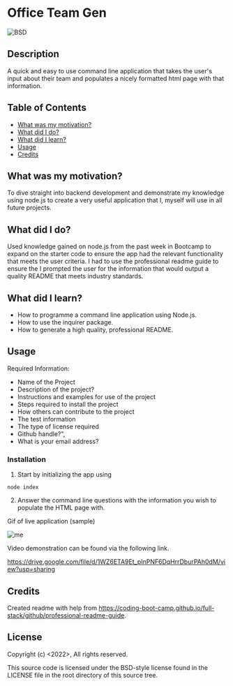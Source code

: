 # Office Team Gen

![BSD](https://img.shields.io/badge/license-BSD3-green)

## Description
A quick and easy to use command line application that takes the user's input about their team and populates a nicely formatted html page with that information.


## Table of Contents
- [What was my motivation?](#what-was-my-motivation)
- [What did I do?](#what-did-i-do)
- [What did I learn?](#what-did-i-learn)
- [Usage](#usage)
- [Credits](#credits)


## What was my motivation?
To dive straight into backend development and demonstrate my knowledge using node.js to create a very useful application that I, myself will use in all future projects.
 

## What did I do?
Used knowledge gained on node.js from the past week in Bootcamp to expand on the starter code to ensure the app had the relevant functionality that meets the user criteria. I had to use the professional readme guide to ensure the I prompted the user for the information that would output a quality README that meets industry standards.


## What did I learn?
- How to programme a command line application using Node.js.
- How to use the inquirer package. 
- How to generate a high quality, professional README.


## Usage
Required Information:
- Name of the Project
- Description of the project?
- Instructions and examples for use of the project
- Steps required to install the project
- How  others can contribute to the project
- The test information
- The type of license required
- Github handle?",  
- What is your email address?

### Installation
1) Start by initializing the app using  

``` 
node index
```
2) Answer the command line questions with the information you wish to populate the HTML page with.


Gif of live application (sample)

![me](https://github.com/nxtera/WriteYou/blob/main/assets/images/Office_Team_Gen.gif)

Video demonstration can be found via the following link.

https://drive.google.com/file/d/1WZ6ETA9Et_pInPNF6DqHrrDburPAh0dM/view?usp=sharing


   
## Credits
Created readme with help from https://coding-boot-camp.github.io/full-stack/github/professional-readme-guide.


## License
Copyright (c) <2022>, <Ashleigh>
All rights reserved.

This source code is licensed under the BSD-style license found in the
LICENSE file in the root directory of this source tree. 